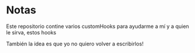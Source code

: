 # Notas

Este repositorio contine varios customHooks para ayudarme a mí y a quien le sirva, estos hooks

También la idea es que yo no quiero volver a escribirlos!
